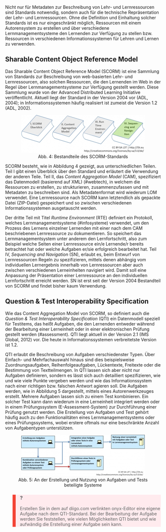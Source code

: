 <!-- filename: 03_Standards_fuer_Inhaltsformate.md -->
<!-- title: Standards für Inhaltsformate -->

Nicht nur für Metadaten zur Beschreibung von Lehr- und Lernressourcen sind Standards notwendig, sondern auch für die technische Repräsentation der Lehr- und Lernressourcen. Ohne die Definition und Einhaltung solcher Standards ist es nur eingeschränkt möglich, Ressourcen mit einem Autorensystem zu erstellen und über verschiedene Lernmanagementsysteme den Lernenden zur Verfügung zu stellen bzw. Ressourcen in verschiedenen Informationssystemen für Lehren und Lernen zu verwenden.

## Sharable Content Object Reference Model

Das Sharable Content Object Reference Model (SCORM) ist eine Sammlung von Standards zur Beschreibung von web-basierten Lehr- und Lernressourcen, also solchen Ressourcen, die den Lernenden im Web in der Regel über Lernmanagementsysteme zur Verfügung gestellt werden. Diese Sammlung wurde von der Advanced Distributed Learning Initiative veröffentlicht. Aktuell liegt der Standard in der Version 2004 vor (ADL, 2004); in Informationssystemen häufig realisiert ist zumeist die Version 1.2 (ADL, 2002).

<center><figure>
  <img src="img/4_Bestandteile_des_SCORMStandards.jpg" alt="Abb. 4: Bestandteile des SCORM-Standards">
  <figcaption>Abb. 4: Bestandteile des SCORM-Standards</figcaption>
</figure></center>


SCORM besteht, wie in Abbildung 4 gezeigt, aus unterschiedlichen Teilen. Teil I gibt einen Überblick über den Standard und erläutert die Verwendung der anderen Teile. Teil II, das *Content Aggregation Model* (CAM), spezifiziert das Datenmodell (basierend auf XML) (#webtech), in welchem die Ressourcen zu erstellen, zu strukturieren, zusammenzufassen und mit Metadaten zu beschreiben sind. Als Metadatenformat wird wiederum LOM verwendet. Eine Lernressource nach SCORM kann letztendlich als gepackte Datei (ZIP-Datei) gespeichert und so zwischen verschiedenen Informationssystemen ausgetauscht werden.

Der dritte Teil mit Titel *Runtime Environment* (RTE) definiert ein Protokoll, welches Lernmanagementsysteme (#infosysteme) verwendet, um den Prozess des Lernens einzelner Lernenden mit einer nach dem CAM beschriebenen Lernressource zu dokumentieren. So speichert das Lernmanagementsystem unter anderem den Lernfortschritt, also zum Beispiel welche Seiten einer Lernressource ein/e Lernende/r bereits betrachtet hat oder welche Aufgaben er/sie erfolgreich bearbeitet hat. Teil IV, *Sequencing and Navigation* (SN), erlaubt es, beim Entwurf von Lernressourcen Regeln zu spezifizieren, mittels denen abhängig vom individuellen Lernergebnis innerhalb von Lernressourcen aber auch zwischen verschiedenen Lerneinheiten navigiert wird. Damit soll eine Anpassung der Präsentation einer Lernressource an den individuellen Lernfortschritt erreicht werden. SN ist erst seit der Version 2004 Bestandteil von SCORM und findet bisher kaum Verwendung.

## Question &amp; Test Interoperability Specification

Wie das Content Aggregation Model von SCORM, so definiert auch die *Question &amp; Test Interoperability Specification* (QTI) ein Datenmodell speziell für Testitems, das heißt Aufgaben, die den Lernenden entweder während der Bearbeitung einer Lerneinheit oder in einer elektronischen Prüfung gestellt werden (#assessment). QTI liegt aktuell in der Version 2.1 (IMS Global, 2012) vor. Die heute in Informationssystemen verbreitetste Version ist 1.2.

QTI erlaubt die Beschreibung von Aufgaben verschiedenster Typen. Über Einfach- und Mehrfachauswahl hinaus sind dies beispielsweise Zuordnungsaufgaben, Reihenfolgeaufgaben, Lückentexte, Freitexte oder die Bestimmung von Textteilmengen. In QTI lassen sich aber nicht nur Aufgaben definieren, sondern es lässt sich auch detailliert spezifizieren, wie und wie viele Punkte vergeben werden und wie das Informationssystem nach einer richtigen bzw. falschen Antwort agieren soll. Die Aufgaben werden, wie in Abbildung 5 dargestellt, mittels eines Autorenwerkzeuges erstellt. Mehrere Aufgaben lassen sich zu einem Test kombinieren. Ein solcher Test kann dann wiederum in eine Lerneinheit integriert werden oder in einem Prüfungssystem (E-Assessment-System) zur Durchführung einer Prüfung genutzt werden. Die Erstellung von Aufgaben und Test gehört häufig auch zu den Funktionalitäten eines Lernmanagementsystems oder eines Prüfungssystems, wobei erstere oftmals nur eine beschränkte Anzahl von Aufgabentypen unterstützen.

<center><figure>
  <img src="img/5_An_der_Erstellung_und_Nutzung_von_Aufgaben_und_Tests_beteiligte_Systeme.jpg" alt="Abb. 5: An der Erstellung und Nutzung von Aufgaben und Tests beteiligte Systeme">
  <figcaption>Abb. 5: An der Erstellung und Nutzung von Aufgaben und Tests beteiligte Systeme</figcaption>
</figure></center>


<blockquote style="background: #FFEBEE; border-left: 10px solid #F44336">

### ?

Erstellen Sie in dem auf diigo.com verlinkten onyx-Editor eine eigene Aufgabe nach dem QTI-Standard. Bei der Bearbeitung der Aufgabe werden Sie feststellen, wie vielen Möglichkeiten QTI bietet und wie aufwändig die Erstellung einer Aufgabe sein kann.

</blockquote>
